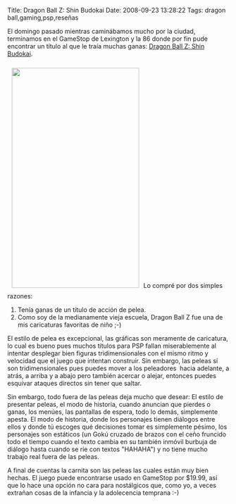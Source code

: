 Title: Dragon Ball Z: Shin Budokai
Date: 2008-09-23 13:28:22
Tags: dragon ball,gaming,psp,reseñas

El domingo pasado mientras caminábamos mucho por la ciudad, terminamos en el GameStop de Lexington y la 86 donde por fin pude encontrar un título al que le traía muchas ganas: <a href="http://en.wikipedia.org/wiki/Dragon_Ball_Z:_Shin_Budokai">Dragon Ball Z: Shin Budokai</a>.

<a href="http://log.damog.net/wp-content/uploads/2008/09/shinbudokaibox.jpg"><img class="size-full wp-image-649 alignright" style="padding: 10px;" title="shinbudokaibox" src="http://log.damog.net/wp-content/uploads/2008/09/shinbudokaibox.jpg" alt="" width="289" height="500" /></a>Lo compré por dos simples razones:
<ol>
	<li>Tenía ganas de un título de acción de pelea.</li>
	<li>Como soy de la medianamente vieja escuela, Dragon Ball Z fue una de mis caricaturas favoritas de niño ;-)</li>
</ol>
El estilo de pelea es excepcional, las gráficas son meramente de caricatura, lo cual es bueno pues muchos títulos para PSP fallan miserablemente al intentar desplegar bien figuras tridimensionales con el mismo ritmo y velocidad que el juego que intentan construir. Sin embargo, las peleas sí son tridimensionales pues puedes mover a los peleadores  hacia adelante, a atrás, a arriba y a abajo pero también acercar o alejar, entonces puedes esquivar ataques directos sin tener que saltar.

Sin embargo, todo fuera de las peleas deja mucho que desear: El estilo de presentar peleas, el modo de historia, cuando anuncian que pierdes o ganas, los menúes, las pantallas de espera, todo lo demás, simplemente apesta. El modo de historia, donde los personajes tienen diálogos entre ellos y donde tú escoges qué decisiones tomar es simplemente pésimo, los personajes son estáticos (un Gokú cruzado de brazos con el ceño fruncido todo el tiempo cuando el texto cambia en su también inmóvil burbuja de diálogo hasta cuando se ríe con textos "HAHAHA") y no tiene mucho trabajo real fuera de las peleas.

A final de cuentas la carnita son las peleas las cuales están muy bien hechas. El juego puede encontrarse usado en GameStop por $19.99, así que lo hace una opción no cara para nostálgicos que, como yo, a veces extrañan cosas de la infancia y la adolecencia temprana :-)